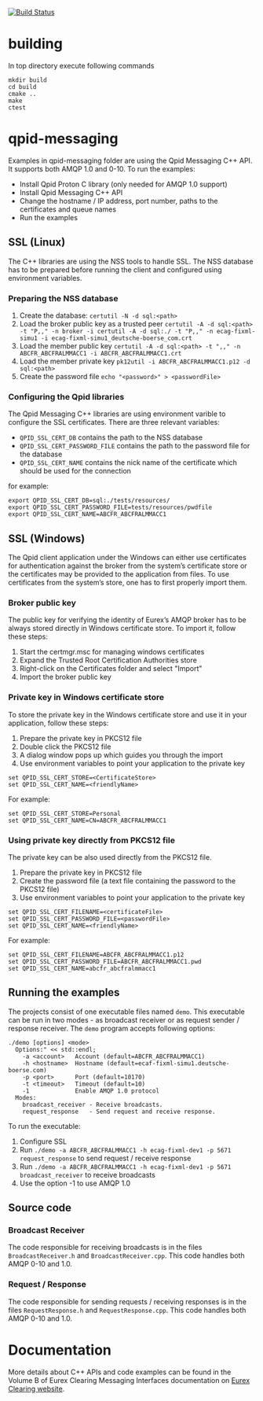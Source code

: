 [![Build Status](https://travis-ci.org/Eurex-Clearing-Messaging-Interfaces/C-Code-Examples.svg?branch=master)](https://travis-ci.org/Eurex-Clearing-Messaging-Interfaces/C-Code-Examples)

# building

In top directory execute following commands
```
mkdir build
cd build
cmake ..
make
ctest
```

# qpid-messaging

Examples in qpid-messaging folder are using the Qpid Messaging C++ API. It supports both AMQP 1.0 and 0-10. To run the examples:
- Install Qpid Proton C library (only needed for AMQP 1.0 support)
- Install Qpid Messaging C++ API
- Change the hostname / IP address, port number, paths to the certificates and queue names
- Run the examples

## SSL (Linux)

The C++ libraries are using the NSS tools to handle SSL. The NSS database has to be prepared before running the client and configured using environment variables.

### Preparing the NSS database

1. Create the database: `certutil -N -d sql:<path>`
2. Load the broker public key as a trusted peer `certutil -A -d sql:<path> -t "P,," -n broker -i certutil -A -d sql:./ -t "P,," -n ecag-fixml-simu1 -i ecag-fixml-simu1_deutsche-boerse_com.crt`
3. Load the member public key `certutil -A -d sql:<path> -t ",," -n ABCFR_ABCFRALMMACC1 -i ABCFR_ABCFRALMMACC1.crt`
4. Load the member private key `pk12util -i ABCFR_ABCFRALMMACC1.p12 -d sql:<path>`
5. Create the password file `echo "<password>" > <passwordFile>`

### Configuring the Qpid libraries

The Qpid Messaging C++ libraries are using environment varible to configure the SSL certificates. There are three relevant variables:
- `QPID_SSL_CERT_DB` contains the path to the NSS database
- `QPID_SSL_CERT_PASSWORD_FILE` contains the path to the password file for the database
- `QPID_SSL_CERT_NAME` contains the nick name of the certificate which should be used for the connection

for example:
```
export QPID_SSL_CERT_DB=sql:./tests/resources/
export QPID_SSL_CERT_PASSWORD_FILE=tests/resources/pwdfile
export QPID_SSL_CERT_NAME=ABCFR_ABCFRALMMACC1
```

## SSL (Windows)

The Qpid client application under the Windows can either use certificates for authentication against the broker from the system’s certificate store or the certificates may be provided to the application from files. To use certificates from the system’s store, one has to first properly import them. 

### Broker public key

The public key for verifying the identity of Eurex’s AMQP broker has to be always stored directly in Windows certificate store. To import it, follow these steps:

1. Start the certmgr.msc for managing windows certificates
2. Expand the Trusted Root Certification Authorities store
3. Right-click on the Certificates folder and select "Import"
4. Import the broker public key

### Private key in Windows certificate store

To store the private key in the Windows certificate store and use it in your application, follow these steps:

1. Prepare the private key in PKCS12 file
2. Double click the PKCS12 file
3. A dialog window pops up which guides you through the import
4. Use environment variables to point your application to the private key
```
set QPID_SSL_CERT_STORE=<CertificateStore>
set QPID_SSL_CERT_NAME=<friendlyName>
```
For example:
```
set QPID_SSL_CERT_STORE=Personal
set QPID_SSL_CERT_NAME=CN=ABCFR_ABCFRALMMACC1
```

### Using private key directly from PKCS12 file

The private key can be also used directly from the PKCS12 file.

1. Prepare the private key in PKCS12 file
2. Create the password file (a text file containing the password to the PKCS12 file)
3. Use environment variables to point your application to the private key
```
set QPID_SSL_CERT_FILENAME=<certificateFile>
set QPID_SSL_CERT_PASSWORD_FILE=<passwordFile>
set QPID_SSL_CERT_NAME=<friendlyName>
```

For example:
```
set QPID_SSL_CERT_FILENAME=ABCFR_ABCFRALMMACC1.p12
set QPID_SSL_CERT_PASSWORD_FILE=ABCFR_ABCFRALMMACC1.pwd
set QPID_SSL_CERT_NAME=abcfr_abcfralmmacc1
```

## Running the examples

The projects consist of one executable files named `demo`. This executable can be run in two modes - as broadcast receiver or as request sender / response receiver. The `demo` program accepts following options:
```
./demo [options] <mode>
  Options:" << std::endl;
    -a <account>   Account (default=ABCFR_ABCFRALMMACC1)
    -h <hostname>  Hostname (default=ecaf-fixml-simu1.deutsche-boerse.com)
    -p <port>      Port (default=10170)
    -t <timeout>   Timeout (default=10)
    -1             Enable AMQP 1.0 protocol
  Modes:
    broadcast_receiver - Receive broadcasts.
    request_response   - Send request and receive response.
```


To run the executable:

1. Configure SSL
2. Run `./demo -a ABCFR_ABCFRALMMACC1 -h ecag-fixml-dev1 -p 5671 request_response` to send request / receive response
3. Run `./demo -a ABCFR_ABCFRALMMACC1 -h ecag-fixml-dev1 -p 5671 broadcast_receiver` to receive broadcasts
4. Use the option -1 to use AMQP 1.0

## Source code

### Broadcast Receiver

The code responsible for receiving broadcasts is in the files `BroadcastReceiver.h` and `BroadcastReceiver.cpp`. This code handles both AMQP 0-10 and 1.0.

### Request / Response

The code responsible for sending requests / receiving responses is in the files `RequestResponse.h` and `RequestResponse.cpp`. This code handles both AMQP 0-10 and 1.0.

# Documentation

More details about C++ APIs and code examples can be found in the Volume B of Eurex Clearing Messaging Interfaces documentation on [Eurex Clearing website](http://www.eurexclearing.com/clearing-en/technology/eurex-release14/system-documentation/system-documentation/861464?frag=861450).

